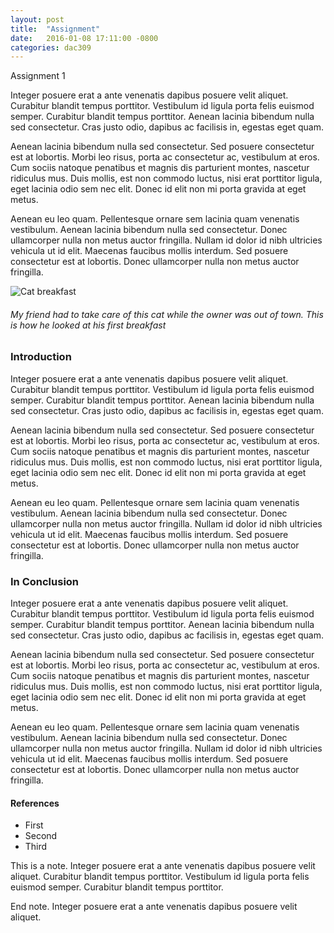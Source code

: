 ```yaml
---
layout: post
title:  "Assignment"
date:   2016-01-08 17:11:00 -0800
categories: dac309
---
```

Assignment 1

Integer posuere erat a ante venenatis dapibus posuere velit aliquet. Curabitur blandit tempus porttitor. Vestibulum id ligula porta felis euismod semper. Curabitur blandit tempus porttitor. Aenean lacinia bibendum nulla sed consectetur. Cras justo odio, dapibus ac facilisis in, egestas eget quam.

Aenean lacinia bibendum nulla sed consectetur. Sed posuere consectetur est at lobortis. Morbi leo risus, porta ac consectetur ac, vestibulum at eros. Cum sociis natoque penatibus et magnis dis parturient montes, nascetur ridiculus mus. Duis mollis, est non commodo luctus, nisi erat porttitor ligula, eget lacinia odio sem nec elit. Donec id elit non mi porta gravida at eget metus.

Aenean eu leo quam. Pellentesque ornare sem lacinia quam venenatis vestibulum. Aenean lacinia bibendum nulla sed consectetur. Donec ullamcorper nulla non metus auctor fringilla. Nullam id dolor id nibh ultricies vehicula ut id elit. Maecenas faucibus mollis interdum. Sed posuere consectetur est at lobortis. Donec ullamcorper nulla non metus auctor fringilla.

![Cat breakfast](http://i.imgur.com/xGmX4h3.jpg "Flux Architecture")
###### My friend had to take care of this cat while the owner was out of town. This is how he looked at his first breakfast

### Introduction

Integer posuere erat a ante venenatis dapibus posuere velit aliquet. Curabitur blandit tempus porttitor. Vestibulum id ligula porta felis euismod semper. Curabitur blandit tempus porttitor. Aenean lacinia bibendum nulla sed consectetur. Cras justo odio, dapibus ac facilisis in, egestas eget quam.

Aenean lacinia bibendum nulla sed consectetur. Sed posuere consectetur est at lobortis. Morbi leo risus, porta ac consectetur ac, vestibulum at eros. Cum sociis natoque penatibus et magnis dis parturient montes, nascetur ridiculus mus. Duis mollis, est non commodo luctus, nisi erat porttitor ligula, eget lacinia odio sem nec elit. Donec id elit non mi porta gravida at eget metus.

Aenean eu leo quam. Pellentesque ornare sem lacinia quam venenatis vestibulum. Aenean lacinia bibendum nulla sed consectetur. Donec ullamcorper nulla non metus auctor fringilla. Nullam id dolor id nibh ultricies vehicula ut id elit. Maecenas faucibus mollis interdum. Sed posuere consectetur est at lobortis. Donec ullamcorper nulla non metus auctor fringilla.

### In Conclusion
Integer posuere erat a ante venenatis dapibus posuere velit aliquet. Curabitur blandit tempus porttitor. Vestibulum id ligula porta felis euismod semper. Curabitur blandit tempus porttitor. Aenean lacinia bibendum nulla sed consectetur. Cras justo odio, dapibus ac facilisis in, egestas eget quam.

Aenean lacinia bibendum nulla sed consectetur. Sed posuere consectetur est at lobortis. Morbi leo risus, porta ac consectetur ac, vestibulum at eros. Cum sociis natoque penatibus et magnis dis parturient montes, nascetur ridiculus mus. Duis mollis, est non commodo luctus, nisi erat porttitor ligula, eget lacinia odio sem nec elit. Donec id elit non mi porta gravida at eget metus.

Aenean eu leo quam. Pellentesque ornare sem lacinia quam venenatis vestibulum. Aenean lacinia bibendum nulla sed consectetur. Donec ullamcorper nulla non metus auctor fringilla. Nullam id dolor id nibh ultricies vehicula ut id elit. Maecenas faucibus mollis interdum. Sed posuere consectetur est at lobortis. Donec ullamcorper nulla non metus auctor fringilla.

#### References

* First
* Second
* Third

<span class="note">This is a note. Integer posuere erat a ante venenatis dapibus posuere velit aliquet. Curabitur blandit tempus porttitor. Vestibulum id ligula porta felis euismod semper. Curabitur blandit tempus porttitor.</span>

<p class="endnote">End note. Integer posuere erat a ante venenatis dapibus posuere velit aliquet.</p>
